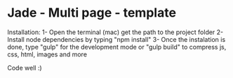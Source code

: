 # Jade - Multi page - template

Installation: 
1- Open the terminal (mac) get the path to the project folder
2- Install node dependencies by typing "npm install"
3- Once the instalation is done, type "gulp" for the development mode or "gulp build" to compress js, css, html, images and more

Code well :)
